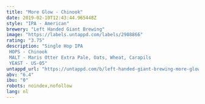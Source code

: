 ```yaml
---
title: "More Glow - Chinook"
date: 2019-02-10T12:43:44.965448Z
style: "IPA - American"
brewery: "Left Handed Giant Brewing"
image: "https://labels.untappd.com/labels/2908866"
rating: "3.75"
description: "Single Hop IPA HOPS - Chinook MALT - Maris Otter Extra Pale, Oats, Wheat, Carapils YEAST - US-05"
untappd_url: "https://untappd.com/b/left-handed-giant-brewing-more-glow-chinook/2908866"
abv: "6.4"
ibu: "0"
robots: noindex,nofollow
lang: nl
---
```

